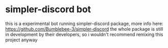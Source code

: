 # simpler-discord bot
this is a experimental bot running simpler-discord package, more info here: https://github.com/Bumblebee-3/simpler-discord
the whole package is still in development by their developers, so i wouldn't recommend remixing this project anyway
